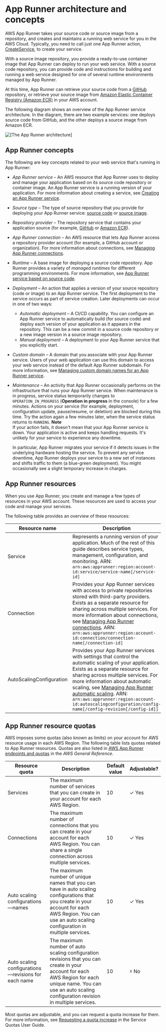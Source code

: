 # App Runner architecture and concepts<a name="architecture"></a>

AWS App Runner takes your source code or source image from a repository, and creates and maintains a running web service for you in the AWS Cloud\. Typically, you need to call just one App Runner action, [CreateService](https://docs.aws.amazon.com/apprunner/latest/api/API_CreateService.html), to create your service\.

With a source image repository, you provide a ready\-to\-use container image that App Runner can deploy to run your web service\. With a source code repository, you can provide code and instructions for building and running a web service designed for one of several runtime environments managed by App Runner\. 

At this time, App Runner can retrieve your source code from a [GitHub](https://github.com/) repository, or retrieve your source image from [Amazon Elastic Container Registry \(Amazon ECR\)](https://docs.aws.amazon.com/AmazonECR/latest/userguide/) in your AWS account\.

The following diagram shows an overview of the App Runner service architecture\. In the diagram, there are two example services: one deploys source code from GitHub, and the other deploys a source image from Amazon ECR\.

![\[The App Runner architecture\]](http://docs.aws.amazon.com/apprunner/latest/dg/images/architecture.png)

## App Runner concepts<a name="architecture.concepts"></a>

The following are key concepts related to your web service that's running in App Runner:
+ *App Runner service* – An AWS resource that App Runner uses to deploy and manage your application based on its source code repository or container image\. An App Runner service is a running version of your application\. For more information about creating a service, see [Creating an App Runner service](manage-create.md)\.
+ *Source type* – The type of source repository that you provide for deploying your App Runner service: [source code](service-source-code.md) or [source image](service-source-image.md)\.
+ *Repository provider* – The repository service that contains your application source \(for example, [GitHub](service-source-code.md#service-source-code.providers.github) or [Amazon ECR](service-source-image.md#service-source-image.providers.ecr)\)\.
+ *App Runner connection* – An AWS resource that lets App Runner access a repository provider account \(for example, a GitHub account or organization\)\. For more information about connections, see [Managing App Runner connections](manage-connections.md)\.
+ *Runtime* – A base image for deploying a source code repository\. App Runner provides a variety of *managed runtimes* for different programming environments\. For more information, see [App Runner service based on source code](service-source-code.md)\.
+ *Deployment* – An action that applies a version of your source repository \(code or image\) to an App Runner service\. The first deployment to the service occurs as part of service creation\. Later deployments can occur in one of two ways:
  + *Automatic deployment* – A CI/CD capability\. You can configure an App Runner service to automatically build \(for source code\) and deploy each version of your application as it appears in the repository\. This can be a new commit in a source code repository or a new image version in a source image repository\.
  + *Manual deployment* – A deployment to your App Runner service that you explicitly start\.
+ *Custom domain* – A domain that you associate with your App Runner service\. Users of your web application can use this domain to access your web service instead of the default App Runner subdomain\. For more information, see [Managing custom domain names for an App Runner service](manage-custom-domains.md)\.
+ *Maintenance* – An activity that App Runner occasionally performs on the infrastructure that runs your App Runner service\. When maintenance is in progress, service status temporarily changes to `OPERATION_IN_PROGRESS` \(**Operation in progress** in the console\) for a few minutes\. Actions on your service \(for example, deployment, configuration update, pause/resume, or deletion\) are blocked during this time\. Try the action again a few minutes later, when the service status returns to `RUNNING`\.
**Note**  
If your action fails, it doesn't mean that your App Runner service is down\. Your application is active and keeps handling requests\. It's unlikely for your service to experience any downtime\.

  In particular, App Runner migrates your service if it detects issues in the underlying hardware hosting the service\. To prevent any service downtime, App Runner deploys your service to a new set of instances and shifts traffic to them \(a blue\-green deployment\)\. You might occasionally see a slight temporary increase in charges\.

## App Runner resources<a name="architecture.resources"></a>

When you use App Runner, you create and manage a few types of resources in your AWS account\. These resources are used to access your code and manage your services\.

The following table provides an overview of these resources:


|  **Resource name**  |  **Description**  | 
| --- | --- | 
|  Service  |  Represents a running version of your application\. Much of the rest of this guide describes service types, management, configuration, and monitoring\. ARN: `arn:aws:apprunner:region:account-id:service/service-name[/service-id]`  | 
|  Connection  |  Provides your App Runner services with access to private repositories stored with third\-party providers\. Exists as a separate resource for sharing across multiple services\. For more information about connections, see [Managing App Runner connections](manage-connections.md)\. ARN: `arn:aws:apprunner:region:account-id:connection/connection-name[/connection-id]`  | 
|  AutoScalingConfiguration  |  Provides your App Runner services with settings that control the automatic scaling of your application\. Exists as a separate resource for sharing across multiple services\. For more information about automatic scaling, see [Managing App Runner automatic scaling](manage-autoscaling.md)\. ARN: `arn:aws:apprunner:region:account-id:autoscalingconfiguration/config-name[/config-revision[/config-id]]`  | 

## App Runner resource quotas<a name="architecture.quotas"></a>

AWS imposes some quotas \(also known as limits\) on your account for AWS resource usage in each AWS Region\. The following table lists quotas related to App Runner resources\. Quotas are also listed in [AWS App Runner endpoints and quotas](https://docs.aws.amazon.com/general/latest/gr/apprunner.html) in the *AWS General Reference*\.


|  **Resource quota**  |  **Description**  |  **Default value**  |  **Adjustable?**  | 
| --- | --- | --- | --- | 
|  Services  |  The maximum number of services that you can create in your account for each AWS Region\.  |  10  |   ✓ Yes  | 
|  Connections  |  The maximum number of connections that you can create in your account for each AWS Region\. You can share a single connection across multiple services\.  |  10  |   ✓ Yes  | 
|  Auto scaling configurations—names  |  The maximum number of unique names that you can have in auto scaling configurations that you create in your account for each AWS Region\. You can use an auto scaling configuration in multiple services\.  |  10  |   ✓ Yes  | 
|  Auto scaling configurations—revisions for each name  |  The maximum number of auto scaling configuration revisions that you can create in your account for each AWS Region for each unique name\. You can use an auto scaling configuration revision in multiple services\.  |  10  |   ☓ No  | 

Most quotas are adjustable, and you can request a quota increase for them\. For more information, see [Requesting a quota increase](https://docs.aws.amazon.com/servicequotas/latest/userguide/request-quota-increase.html) in the Service Quotas User Guide\.